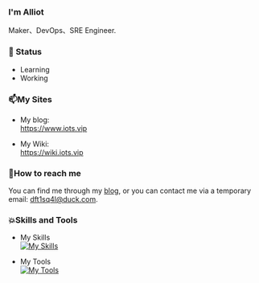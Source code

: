 ### I'm Alliot 

Maker、DevOps、SRE Engineer.  



### 🌱 Status

- Learning  
- Working 


### 📫My Sites

- My blog:  
  https://www.iots.vip   
  
- My Wiki:  
  https://wiki.iots.vip  

### 📝How to reach me

You can find me through my [blog](https://www.iots.vip), or you can contact me via a temporary email: dft1sq4l@duck.com.


### 💥Skills and Tools 
- My Skills  
[![My Skills](https://skillicons.dev/icons?i=linux,bash,docker,kubernetes,ansible,prometheus,grafana,elasticsearch,jenkins,python,django,vue,terraform,aws,git,nginx&theme=light)](https://github.com/AlliotTech)


- My Tools  
[![My Tools](https://skillicons.dev/icons?i=vscode,obsidian,md,vim,github,githubactions,pycharm&theme=light)](https://github.com/AlliotTech)
